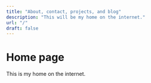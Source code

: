 ```yaml
---
title: "About, contact, projects, and blog"
description: "This will be my home on the internet."
url: "/"
draft: false
---
```


# Home page

This is my home on the internet.